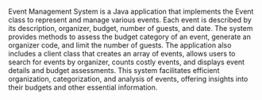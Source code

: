 Event Management System is a Java application that implements the Event class to represent and manage various events. Each event is described by its description, organizer, budget, number of guests, and date. The system provides methods to assess the budget category of an event, generate an organizer code, and limit the number of guests. The application also includes a client class that creates an array of events, allows users to search for events by organizer, counts costly events, and displays event details and budget assessments. This system facilitates efficient organization, categorization, and analysis of events, offering insights into their budgets and other essential information.